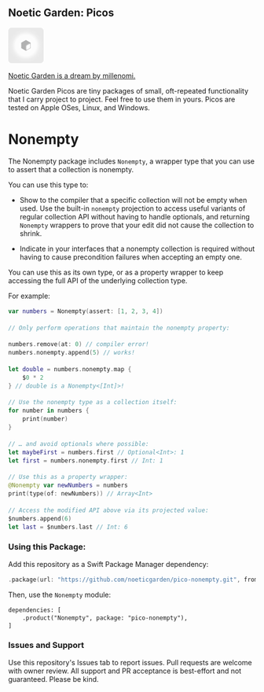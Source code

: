 ## Noetic Garden: Picos

<img src="Docs/Picos.png" width="72" height="72" alt="" />

[Noetic Garden is a dream by millenomi.](https://noetic.garden)

Noetic Garden Picos are tiny packages of small, oft-repeated functionality that I carry project to project. Feel free to use them in yours. Picos are tested on Apple OSes, Linux, and Windows.

# Nonempty

The Nonempty package includes `Nonempty`, a wrapper type that you can use to assert that a collection is nonempty.

You can use this type to:

- Show to the compiler that a specific collection will not be empty when used. Use the built-in `nonempty` projection to access useful variants of regular collection API without having to handle optionals, and returning `Nonempty` wrappers to prove that your edit did not cause the collection to shrink.

- Indicate in your interfaces that a nonempty collection is required without having to cause precondition failures when accepting an empty one.

You can use this as its own type, or as a property wrapper to keep accessing the full API of the underlying collection type.

For example:

```swift
var numbers = Nonempty(assert: [1, 2, 3, 4])

// Only perform operations that maintain the nonempty property:

numbers.remove(at: 0) // compiler error!
numbers.nonempty.append(5) // works!

let double = numbers.nonempty.map {
    $0 * 2
} // double is a Nonempty<[Int]>!

// Use the nonempty type as a collection itself:
for number in numbers {
    print(number)
}

// … and avoid optionals where possible:
let maybeFirst = numbers.first // Optional<Int>: 1
let first = numbers.nonempty.first // Int: 1

// Use this as a property wrapper:
@Nonempty var newNumbers = numbers
print(type(of: newNumbers)) // Array<Int>

// Access the modified API above via its projected value:
$numbers.append(6)
let last = $numbers.last // Int: 6
```

### Using this Package:

Add this repository as a Swift Package Manager dependency:

```swift
.package(url: "https://github.com/noeticgarden/pico-nonempty.git", from: "1.0")
```

Then, use the `Nonempty` module:

```
dependencies: [
    .product("Nonempty", package: "pico-nonempty"),
]
```

### Issues and Support

Use this repository's Issues tab to report issues. Pull requests are welcome with owner review. All support and PR acceptance is best-effort and not guaranteed. Please be kind.
